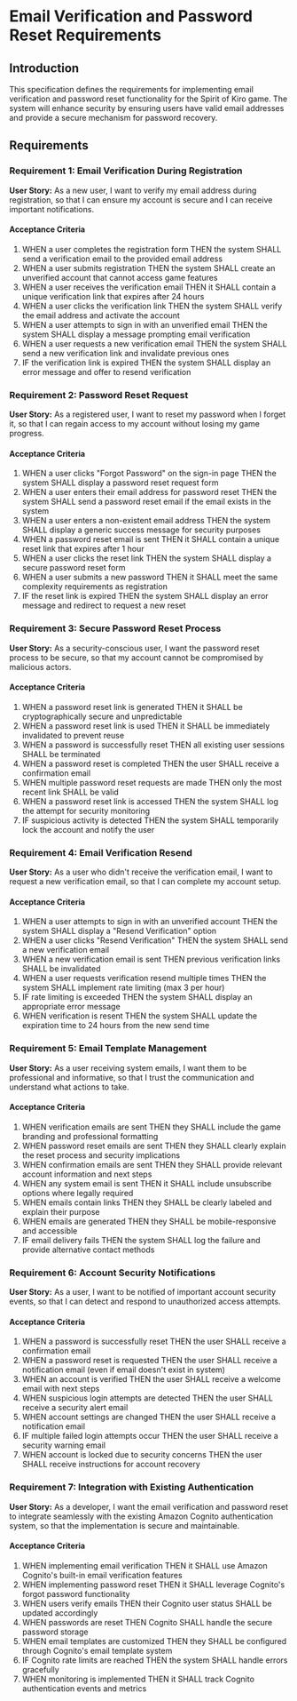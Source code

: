 # Email Verification and Password Reset Requirements

## Introduction

This specification defines the requirements for implementing email verification
and password reset functionality for the Spirit of Kiro game. The system will
enhance security by ensuring users have valid email addresses and provide a
secure mechanism for password recovery.

## Requirements

### Requirement 1: Email Verification During Registration

**User Story:** As a new user, I want to verify my email address during
registration, so that I can ensure my account is secure and I can receive
important notifications.

#### Acceptance Criteria

1. WHEN a user completes the registration form THEN the system SHALL send a
   verification email to the provided email address
2. WHEN a user submits registration THEN the system SHALL create an unverified
   account that cannot access game features
3. WHEN a user receives the verification email THEN it SHALL contain a unique
   verification link that expires after 24 hours
4. WHEN a user clicks the verification link THEN the system SHALL verify the
   email address and activate the account
5. WHEN a user attempts to sign in with an unverified email THEN the system
   SHALL display a message prompting email verification
6. WHEN a user requests a new verification email THEN the system SHALL send a
   new verification link and invalidate previous ones
7. IF the verification link is expired THEN the system SHALL display an error
   message and offer to resend verification

### Requirement 2: Password Reset Request

**User Story:** As a registered user, I want to reset my password when I forget
it, so that I can regain access to my account without losing my game progress.

#### Acceptance Criteria

1. WHEN a user clicks "Forgot Password" on the sign-in page THEN the system
   SHALL display a password reset request form
2. WHEN a user enters their email address for password reset THEN the system
   SHALL send a password reset email if the email exists in the system
3. WHEN a user enters a non-existent email address THEN the system SHALL display
   a generic success message for security purposes
4. WHEN a password reset email is sent THEN it SHALL contain a unique reset link
   that expires after 1 hour
5. WHEN a user clicks the reset link THEN the system SHALL display a secure
   password reset form
6. WHEN a user submits a new password THEN it SHALL meet the same complexity
   requirements as registration
7. IF the reset link is expired THEN the system SHALL display an error message
   and redirect to request a new reset

### Requirement 3: Secure Password Reset Process

**User Story:** As a security-conscious user, I want the password reset process
to be secure, so that my account cannot be compromised by malicious actors.

#### Acceptance Criteria

1. WHEN a password reset link is generated THEN it SHALL be cryptographically
   secure and unpredictable
2. WHEN a password reset link is used THEN it SHALL be immediately invalidated
   to prevent reuse
3. WHEN a password is successfully reset THEN all existing user sessions SHALL
   be terminated
4. WHEN a password reset is completed THEN the user SHALL receive a confirmation
   email
5. WHEN multiple password reset requests are made THEN only the most recent link
   SHALL be valid
6. WHEN a password reset link is accessed THEN the system SHALL log the attempt
   for security monitoring
7. IF suspicious activity is detected THEN the system SHALL temporarily lock the
   account and notify the user

### Requirement 4: Email Verification Resend

**User Story:** As a user who didn't receive the verification email, I want to
request a new verification email, so that I can complete my account setup.

#### Acceptance Criteria

1. WHEN a user attempts to sign in with an unverified account THEN the system
   SHALL display a "Resend Verification" option
2. WHEN a user clicks "Resend Verification" THEN the system SHALL send a new
   verification email
3. WHEN a new verification email is sent THEN previous verification links SHALL
   be invalidated
4. WHEN a user requests verification resend multiple times THEN the system SHALL
   implement rate limiting (max 3 per hour)
5. IF rate limiting is exceeded THEN the system SHALL display an appropriate
   error message
6. WHEN verification is resent THEN the system SHALL update the expiration time
   to 24 hours from the new send time

### Requirement 5: Email Template Management

**User Story:** As a user receiving system emails, I want them to be
professional and informative, so that I trust the communication and understand
what actions to take.

#### Acceptance Criteria

1. WHEN verification emails are sent THEN they SHALL include the game branding
   and professional formatting
2. WHEN password reset emails are sent THEN they SHALL clearly explain the reset
   process and security implications
3. WHEN confirmation emails are sent THEN they SHALL provide relevant account
   information and next steps
4. WHEN any system email is sent THEN it SHALL include unsubscribe options where
   legally required
5. WHEN emails contain links THEN they SHALL be clearly labeled and explain
   their purpose
6. WHEN emails are generated THEN they SHALL be mobile-responsive and accessible
7. IF email delivery fails THEN the system SHALL log the failure and provide
   alternative contact methods

### Requirement 6: Account Security Notifications

**User Story:** As a user, I want to be notified of important account security
events, so that I can detect and respond to unauthorized access attempts.

#### Acceptance Criteria

1. WHEN a password is successfully reset THEN the user SHALL receive a
   confirmation email
2. WHEN a password reset is requested THEN the user SHALL receive a notification
   email (even if email doesn't exist in system)
3. WHEN an account is verified THEN the user SHALL receive a welcome email with
   next steps
4. WHEN suspicious login attempts are detected THEN the user SHALL receive a
   security alert email
5. WHEN account settings are changed THEN the user SHALL receive a notification
   email
6. IF multiple failed login attempts occur THEN the user SHALL receive a
   security warning email
7. WHEN account is locked due to security concerns THEN the user SHALL receive
   instructions for account recovery

### Requirement 7: Integration with Existing Authentication

**User Story:** As a developer, I want the email verification and password reset
to integrate seamlessly with the existing Amazon Cognito authentication system,
so that the implementation is secure and maintainable.

#### Acceptance Criteria

1. WHEN implementing email verification THEN it SHALL use Amazon Cognito's
   built-in email verification features
2. WHEN implementing password reset THEN it SHALL leverage Cognito's forgot
   password functionality
3. WHEN users verify emails THEN their Cognito user status SHALL be updated
   accordingly
4. WHEN passwords are reset THEN Cognito SHALL handle the secure password
   storage
5. WHEN email templates are customized THEN they SHALL be configured through
   Cognito's email template system
6. IF Cognito rate limits are reached THEN the system SHALL handle errors
   gracefully
7. WHEN monitoring is implemented THEN it SHALL track Cognito authentication
   events and metrics
